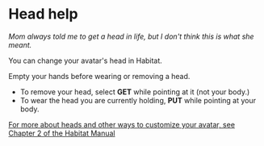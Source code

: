 # Head help

*Mom always told me to get a head in life, but I don't think this is what she meant.*

You can change your avatar's head in Habitat.

Empty your hands before wearing or removing a head.

* To remove your head, select **GET** while pointing at it (not your body.)
* To wear the head you are currently holding, **PUT** while pointing at your body.

[For more about heads and other ways to customize your avatar, see Chapter 2 of the Habitat Manual](https://frandallfarmer.github.io/neohabitat-doc/docs//Avatar%20Handbook.html#CHAP2)
